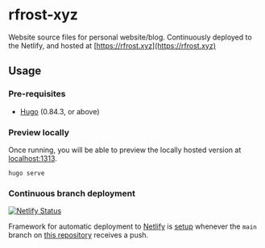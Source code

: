 # rfrost-xyz

Website source files for personal website/blog. Continuously deployed to the Netlify, and hosted at [https://rfrost.xyz](https://rfrost.xyz)

## Usage

### Pre-requisites
* [Hugo](https://gohugo.io/getting-started/installing/) (0.84.3, or above)

### Preview locally
Once running, you will be able to preview the locally hosted version at [localhost:1313](http://localhost:1313/).

```shell
hugo serve
```

### Continuous branch deployment

[![Netlify Status](https://api.netlify.com/api/v1/badges/639fb7a9-1d1a-40b2-9286-1d2163e8965e/deploy-status)](https://app.netlify.com/sites/rfrost-xyz/deploys)

Framework for automatic deployment to [Netlify](https://www.netlify.com) is [setup](netlify.toml) whenever the `main` branch on [this repository](https://github.com/rdfrost/rfrost-xyz) receives a push.